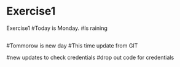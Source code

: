 # Exercise1
Exercise1
#Today is Monday.
#Is raining
##
##
#Tommorow is new day
#This time update from GIT

#new updates to check credentials
#drop out code for credentials
